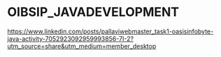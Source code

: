 # OIBSIP_JAVADEVELOPMENT

https://www.linkedin.com/posts/pallaviwebmaster_task1-oasisinfobyte-java-activity-7052923092959993856-7I-2?utm_source=share&utm_medium=member_desktop
